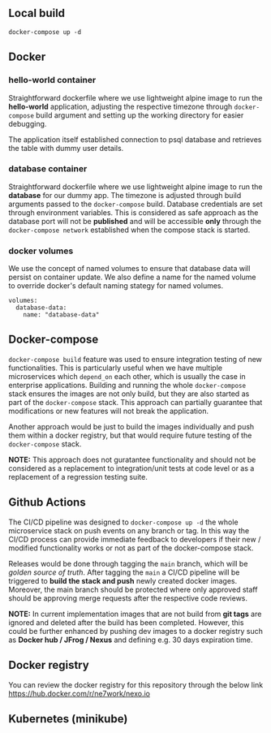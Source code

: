 ## Local build
```docker-compose up -d```

## Docker

### hello-world container
Straightforward dockerfile where we use lightweight alpine image to run the **hello-world** application, adjusting the respective timezone through ```docker-compose``` build argument and setting up the working directory for easier debugging.

The application itself established connection to psql database and retrieves the table with dummy user details.

### database container
Straightforward dockerfile where we use lightweight alpine image to run the **database** for our dummy app. The timezone is adjusted through build arguments passed to the ```docker-compose``` build. Database credentials are set through environment variables. This is considered as safe approach as the database port will not be **published** and will be accessible **only** through the ```docker-compose network``` established when the compose stack is started.

### docker volumes
We use the concept of named volumes to ensure that database data will persist on container update. We also define a name for the named volume to override docker's default naming stategy for named volumes.
```
volumes:
  database-data:
    name: "database-data"
```

## Docker-compose
```docker-compose build``` feature was used to ensure integration testing of new functionalities. This is particularly useful when we have multiple microservices which ```depend_on``` each other, which is usually the case in enterprise applications. Building and running the whole ```docker-compose``` stack ensures the images are not only build, but they are also started as part of the ```docker-compose``` stack. This approach can partially guarantee that modifications or new features will not break the application.

Another approach would be just to build the images individually and push them within a docker registry, but that would require future testing of the ```docker-compose``` stack.

**NOTE:** This approach does not guratantee functionality and should not be considered as a replacement to integration/unit tests at code level or as a replacement of a regression testing suite.

## Github Actions
The CI/CD pipeline was designed to ```docker-compose up -d``` the whole microservice stack on push events on any branch or tag. In this way the CI/CD process can provide immediate feedback to developers if their new / modified functionality works or not as part of the docker-compose stack.

Releases would be done through tagging the ```main``` branch, which will be *golden source of truth*. After tagging the ```main``` a CI/CD pipeline will be triggered to **build the stack and push** newly created docker images. Moreover, the main branch should be protected where only approved staff should be approving merge requests after the respective code reviews.

**NOTE:** In current implementation images that are not build from **git tags** are ignored and deleted after the build has been completed. However, this could be further enhanced by pushing dev images to a docker registry such as **Docker hub / JFrog / Nexus** and defining e.g. 30 days expiration time.

## Docker registry
You can review the docker registry for this repository through the below link
https://hub.docker.com/r/ne7work/nexo.io

## Kubernetes (minikube)
